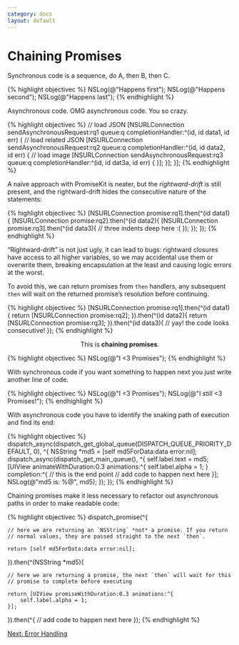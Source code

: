 ```yaml
---
category: docs
layout: default
---
```


# Chaining Promises

Synchronous code is a sequence, do A, then B, then C.

{% highlight objectivec %}
NSLog(@"Happens first");
NSLog(@"Happens second");
NSLog(@"Happens last");
{% endhighlight %}

Asynchronous code. OMG asynchronous code. You so crazy.

{% highlight objectivec %}
// load JSON
[NSURLConnection sendAsynchronousRequest:rq1 queue:q completionHandler:^(id, id data1, id err) {
    // load related JSON
    [NSURLConnection sendAsynchronousRequest:rq2 queue:q completionHandler:^(id, id data2, id err) {
        // load image
        [NSURLConnection sendAsynchronousRequest:rq3 queue:q completionHandler:^(id, id dat3a, id err) {
        }];
    }];
}];
{% endhighlight %}

A naïve approach with PromiseKit is neater, but the *rightward-drift* is still present, and the rightward-drift hides the consecutive nature of the statements:

{% highlight objectivec %}
[NSURLConnection promise:rq1].then(^(id data1){
    [NSURLConnection promise:rq2].then(^(id data2){
        [NSURLConnection promise:rq3].then(^(id data3){
            // three indents deep here :(
        });
    });
});
{% endhighlight %}

“Rightward-drift” is not just ugly, it can lead to bugs: rightward closures have access to all higher variables, so we may accidental use them or overwrite them, breaking encapsulation at the least and causing logic errors at the worst.

To avoid this, we can return promises from `then` handlers, any subsequent `then` will wait on the returned promise’s resolution before continuing.

{% highlight objectivec %}
[NSURLConnection promise:rq1].then(^(id data1){
    return [NSURLConnection promise:rq2];
}).then(^(id data2){
    return [NSURLConnection promise:rq3];
}).then(^(id data3){
    // yay! the code looks consecutive!
});
{% endhighlight %}

<center class="big">This is <b>chaining promises</b>.</center>

{% highlight objectivec %}
NSLog(@"I <3 Promises");
{% endhighlight %}

With synchronous code if you want something to happen next you just write another line of code.

{% highlight objectivec %}
NSLog(@"I <3 Promises");
NSLog(@"I _still_ <3 Promises!");
{% endhighlight %}

With asynchronous code you have to identify the snaking path of execution and find its end:

{% highlight objectivec %}
dispatch_async(dispatch_get_global_queue(DISPATCH_QUEUE_PRIORITY_DEFAULT, 0), ^{
    NSString *md5 = [self md5ForData:data error:nil];
    dispatch_async(dispatch_get_main_queue(), ^{
        self.label.text = md5;
        [UIView animateWithDuration:0.3 animations:^{
            self.label.alpha = 1;
        } completion:^{
            // this is the end point
            // add code to happen next here
        }];
        NSLog(@"md5 is: %@", md5);
    });
});
{% endhighlight %}

Chaining promises make it less necessary to refactor out asynchronous paths in order to make readable code:

{% highlight objectivec %}
dispatch_promise(^{

    // here we are returning an `NSString` *not* a promise. If you return
    // normal values, they are passed straight to the next `then`.

    return [self md5ForData:data error:nil];

}).then(^(NSString *md5){

    // here we are returning a promise, the next `then` will wait for this
    // promise to complete before executing

    return [UIView promiseWithDuration:0.3 animations:^{
        self.label.alpha = 1;
    }];

}).then(^{
    // add code to happen next here
});
{% endhighlight %}

<div><a class="pagination" href="/error-handling">Next: Error Handling</a></div>
